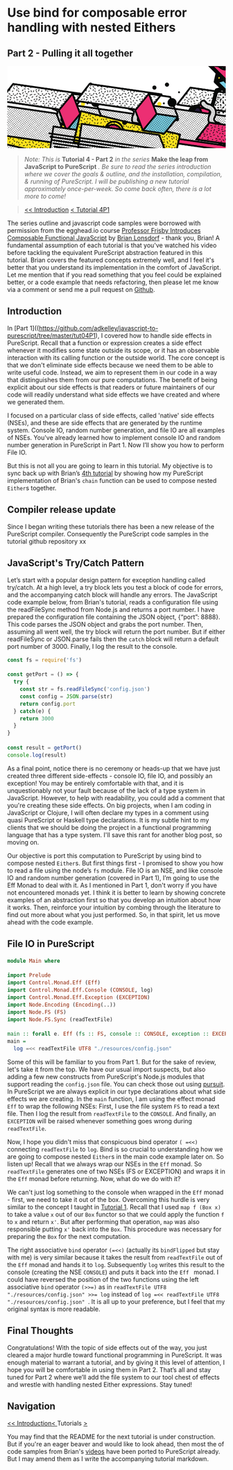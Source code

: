 # Use bind for composable error handling with nested Eithers
## Part 2 - Pulling it all together

![series banner](../resources/glitched-abstract.jpg)

> *Note: This is* **Tutorial 4 - Part 2** *in the series* **Make the leap from JavaScript to PureScript** *. Be sure*
> *to read the series introduction where we cover the goals & outline, and the installation,*
> *compilation, & running of PureScript. I will be publishing a new tutorial approximately*
> *once-per-week. So come back often, there is a lot more to come!*

> [<< Introduction](https://github.com/adkelley/javascript-to-purescript) [< Tutorial 4P1](https://github.com/adkelley/javascript-to-purescript/tree/master/tut04P1)

The series outline and javascript code samples were borrowed with permission from the egghead.io course [Professor Frisby Introduces Composable Functional JavaScript](https://egghead.io/courses/professor-frisby-introduces-composable-functional-javascript) by
[Brian Lonsdorf](https://github.com/DrBoolean) - thank you, Brian! A fundamental assumption of each tutorial is that you've watched his video before tackling the equivalent PureScript abstraction featured in this tutorial.  Brian covers the featured concepts extremely well, and I feel it's better that you understand its implementation in the comfort of JavaScript. Let me mention that if you read something that you feel could be explained better, or a code example that needs refactoring, then please let me know via a comment or send me a pull request on [Github](https://github.com/adkelley/javascript-to-purescript/tree/master/tut04P1).

## Introduction

In [Part 1]((https://github.com/adkelley/javascript-to-purescript/tree/master/tut04P1), I covered how to handle side effects in PureScript.  Recall that a function or expression creates a side effect whenever it modifies some state outside its scope, or it has an observable interaction with its calling function or the outside world.  The core concept is that we don't eliminate side effects because we need them to be able to write useful code.  Instead, we aim to represent them in our code in a way that distinguishes them from our pure computations.  The benefit of being explicit about our side effects is that readers or future maintainers of our code will readily understand what side effects we have created and where we generated them.

I focused on a particular class of side effects, called 'native' side effects (NSEs), and these are side effects that are generated by the runtime system.  Console IO, random number generation, and file IO are all examples of NSEs.  You've already learned how to implement console IO and random number generation in PureScript in Part 1.  Now I’ll show you how to perform File IO.  

But this is not all you are going to learn in this tutorial.  My objective is to sync back up with Brian’s [4th tutorial](https://egghead.io/lessons/javascript-composable-error-handling-with-either) by showing how my PureScript implementation of Brian's `chain` function can be used to compose nested `Either`s together.


## Compiler release update
Since I began writing these tutorials there has been a new release of the PureScript compiler.  Consequently the PureScript code samples in the tutorial github repository xx

## JavaScript's Try/Catch Pattern

Let’s start with a popular design pattern for exception handling called try/catch.  At a high level, a try block lets you test a block of code for errors, and the accompanying catch block will handle any errors.  The JavaScript code example below, from Brian's tutorial, reads a configuration file using the readFileSync method from Node.js and returns a port number.  I have prepared the configuration file containing the JSON object, {“port”: 8888}.  This code parses the JSON object and grabs the port number.  Then, assuming all went well, the try block will return the port number.  But if either readFileSync or JSON.parse fails then the `catch` block will return a default port number of 3000.  Finally, I log the result to the console.

```JavaScript
const fs = require('fs')

const getPort = () => {
  try {
    const str = fs.readFileSync('config.json')
    const config = JSON.parse(str)
    return config.port
  } catch(e) {
    return 3000
  }
}

const result = getPort()
console.log(result)
```

As a final point, notice there is no ceremony or heads-up that we have just created three different side-effects - console IO, file IO, and possibly an exception!  You may be entirely comfortable with that, and it is unquestionably not your fault because of the lack of a type system in JavaScript.  However, to help with readability, you could add a comment that you're creating these side effects.  On big projects, when I am coding in JavaScript or Clojure, I will often declare my types in a comment using quasi PureScript or Haskell type declarations. It is my subtle hint to my clients that we should be doing the project in a functional programming language that has a type system. I'll save this rant for another blog post, so moving on.

Our objective is port this computation to PureScript by using bind to compose nested `Either`s. But first things first - I promised to show you how to read a file using the node’s `fs` module. File IO is an NSE, and like console IO and random number generation (covered in Part 1), I’m going to use the Eff Monad to deal with it.  As I mentioned in Part 1, don't worry if you have not encountered monads yet.  I think it is better to learn by showing concrete examples of an abstraction first so that you develop an intuition about how it works.  Then, reinforce your intuition by combing through the literature to find out more about what you just performed.  So, in that spirit, let us move ahead with the code example.

## File IO in PureScript

```haskell
module Main where

import Prelude
import Control.Monad.Eff (Eff)
import Control.Monad.Eff.Console (CONSOLE, log)
import Control.Monad.Eff.Exception (EXCEPTION)
import Node.Encoding (Encoding(..))
import Node.FS (FS)
import Node.FS.Sync (readTextFile)

main :: forall e. Eff (fs :: FS, console :: CONSOLE, exception :: EXCEPTION | e) Unit
main =
  log =<< readTextFile UTF8 "./resources/config.json"
```

Some of this will be familiar to you from Part 1.  But for the sake of review, let's take it from the top.  We have our usual import suspects, but also adding a few new constructs from PureScript's  Node.js modules that support reading the `config.json` file.  You can check those out using [pursuit](https://pursuit.purescript.org).  In PureScript we are always explicit in our type declarations about what side effects we are creating.  In the `main` function, I am using the effect monad `Eff` to wrap the following NSEs:  First, I use the file system `FS` to read a text file.  Then I log the result from `readTextFile` to the `CONSOLE`.  And finally, an `EXCEPTION` will be raised whenever something goes wrong during `readTextFile`.  

Now, I hope you didn't miss that conspicuous bind operator `( =<<)` connecting `readTextFile` to `log`.  Bind is so crucial to understanding how we are going to compose nested `Either`s in the main code example later on.  So listen up!  Recall that we always wrap our NSEs in the `Eff` monad.  So `readTextFile` generates one of two NSEs (FS or EXCEPTION) and wraps it in the `Eff` monad before returning.  Now, what do we do with it?  

We can't just log something to the console when wrapped in the `Eff` monad - first, we need to take it out of the box. Overcoming this hurdle is very similar to the concept I taught in [Tutorial 1](https://github.com/adkelley/javascript-to-purescript/tree/master/tut01).    Recall that I used `map f (Box x)` to take a value `x` out of our `Box` functor so that we could apply the function `f` to `x` and return `x'`.  But after performing that operation, `map` was also responsible putting `x'` back into the `Box`.  This procedure was necessary for preparing the `Box` for the next computation.

The right associative `bind` operator `(=<<)` (actually its `bindFlipped` but stay with me) is very similar because it takes the result from `readTextFile` out of the `Eff` monad and hands it to `log`.  Subsequently `log` writes this result to the console (creating the NSE `CONSOLE`) and puts it back into the `Eff ` monad. I could have reversed the position of the two functions using the left associative `bind` operator `(>>=)` as in
`readTextFile UTF8 "./resources/config.json" >>= log` instead of  `log =<< readTextFile UTF8 "./resources/config.json" `.  It is all up to your preference, but I feel that my original syntax is more readable.

## Final Thoughts

Congratulations!  With the topic of side effects out of the way, you just cleared a major hurdle toward functional programming in PureScript.  It was enough material to warrant a tutorial, and by giving it this level of attention, I hope you will be comfortable in using them in Part 2.  That’s all and stay tuned for Part 2 where we’ll add the file system to our tool chest of effects and wrestle with handling nested Either expressions.  Stay tuned!

## Navigation
[<< Introduction](https://github.com/adkelley/javascript-to-purescript)[< ](https://github.com/adkelley/javascript-to-purescript/tree/master/tut03) Tutorials [ >](https://github.com/adkelley/javascript-to-purescript/tree/master/tut05)

You may find that the README for the next tutorial is under construction. But if you're an eager beaver and would like to look ahead, then most the of code samples from Brian's [videos](https://egghead.io/courses/professor-frisby-introduces-composable-functional-javascript) have been ported to PureScript already. But I may amend them as I write the accompanying tutorial markdown.
